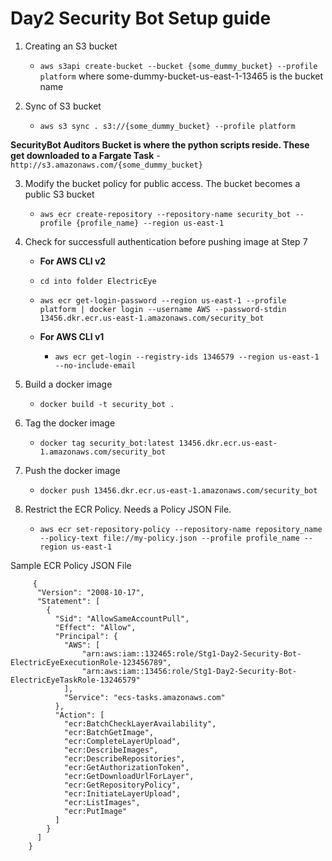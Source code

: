 # Day2 Security Bot Setup guide

  1.  Creating an S3 bucket
         - `aws s3api create-bucket --bucket {some_dummy_bucket} --profile platform` where some-dummy-bucket-us-east-1-13465 is the bucket name

  2. Sync of S3 bucket
      - `aws s3 sync . s3://{some_dummy_bucket} --profile platform`

  **SecurityBot Auditors Bucket is where the python scripts reside. These get downloaded to a Fargate Task**
     - `http://s3.amazonaws.com/{some_dummy_bucket}`

  3. Modify the bucket policy for public access. The bucket becomes a public S3 bucket

     - `aws ecr create-repository --repository-name security_bot --profile {profile_name} --region us-east-1`

  4. Check for successfull authentication before pushing image at Step 7
     - **For AWS CLI v2**
 
      - `cd into folder ElectricEye`
      - `aws ecr get-login-password --region us-east-1 --profile platform | docker login --username AWS --password-stdin 13456.dkr.ecr.us-east-1.amazonaws.com/security_bot`

     - **For AWS CLI v1**
        - `aws ecr get-login --registry-ids 1346579 --region us-east-1 --no-include-email`

 5. Build a docker image
     - `docker build -t security_bot .`
  
 6. Tag the docker image
      - `docker tag security_bot:latest 13456.dkr.ecr.us-east-1.amazonaws.com/security_bot`
  
 7. Push the docker image
      - `docker push 13456.dkr.ecr.us-east-1.amazonaws.com/security_bot`
  
 8. Restrict the ECR Policy. Needs a Policy JSON File.
      - `aws ecr set-repository-policy --repository-name repository_name --policy-text file://my-policy.json --profile profile_name --region us-east-1`

Sample ECR Policy JSON File 

```
     {
      "Version": "2008-10-17",
      "Statement": [
        {
          "Sid": "AllowSameAccountPull",
          "Effect": "Allow",
          "Principal": {
            "AWS": [
                "arn:aws:iam::132465:role/Stg1-Day2-Security-Bot-ElectricEyeExecutionRole-123456789",
                "arn:aws:iam::13456:role/Stg1-Day2-Security-Bot-ElectricEyeTaskRole-13246579"
            ],
            "Service": "ecs-tasks.amazonaws.com"
          },
          "Action": [
            "ecr:BatchCheckLayerAvailability",
            "ecr:BatchGetImage",
            "ecr:CompleteLayerUpload",
            "ecr:DescribeImages",
            "ecr:DescribeRepositories",
            "ecr:GetAuthorizationToken",
            "ecr:GetDownloadUrlForLayer",
            "ecr:GetRepositoryPolicy",
            "ecr:InitiateLayerUpload",
            "ecr:ListImages",
            "ecr:PutImage"
          ]
        }
      ]
    }
  ```
  
